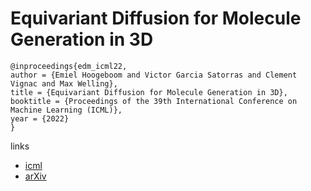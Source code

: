 # Equivariant Diffusion for Molecule Generation in 3D

```
@inproceedings{edm_icml22,
author = {Emiel Hoogeboom and Victor Garcia Satorras and Clement Vignac and Max Welling},
title = {Equivariant Diffusion for Molecule Generation in 3D},
booktitle = {Proceedings of the 39th International Conference on Machine Learning (ICML)},
year = {2022}
}
```

links
- [icml](https://icml.cc/Conferences/2022/Schedule?showEvent=16254)
- [arXiv](https://arxiv.org/abs/2203.17003)
